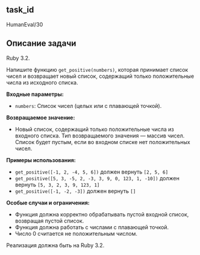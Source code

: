 ## task_id
HumanEval/30

## Описание задачи
Ruby 3.2.

Напишите функцию `get_positive(numbers)`, которая принимает список чисел и возвращает новый список, содержащий только положительные числа из исходного списка.

**Входные параметры:**

* `numbers`: Список чисел (целых или с плавающей точкой).

**Возвращаемое значение:**

* Новый список, содержащий только положительные числа из входного списка.  Тип возвращаемого значения — массив чисел.  Список будет пустым, если во входном списке нет положительных чисел.

**Примеры использования:**

* `get_positive([-1, 2, -4, 5, 6])`  должен вернуть `[2, 5, 6]`
* `get_positive([5, 3, -5, 2, -3, 3, 9, 0, 123, 1, -10])` должен вернуть `[5, 3, 2, 3, 9, 123, 1]`
* `get_positive([-1, -2, -3])` должен вернуть `[]`


**Особые случаи и ограничения:**

* Функция должна корректно обрабатывать пустой входной список, возвращая пустой список.
* Функция должна работать с числами с плавающей точкой.
* Число 0 считается не положительным числом.


Реализация должна быть на Ruby 3.2.

